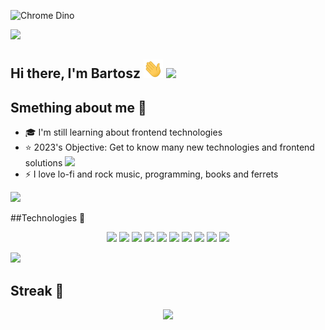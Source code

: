 ![Chrome Dino](https://mir-s3-cdn-cf.behance.net/project_modules/max_1200/4ff07986208593.5d9a654e92f36.gif)

<img src="https://user-images.githubusercontent.com/73097560/115834477-dbab4500-a447-11eb-908a-139a6edaec5c.gif">

<h2 align="left">Hi there, I'm Bartosz <img src="https://raw.githubusercontent.com/ABSphreak/ABSphreak/master/gifs/Hi.gif" height="30" />

<img src="https://user-images.githubusercontent.com/73097560/115834477-dbab4500-a447-11eb-908a-139a6edaec5c.gif">

<h2 align="left">Smething about me 🧙</h2>

- 🎓 I'm still learning about frontend technologies
- ⭐ 2023's Objective: Get to know many new technologies and frontend solutions <img src="https://media.giphy.com/media/WUlplcMpOCEmTGBtBW/giphy.gif" width="30">
- ⚡ I love lo-fi and rock music, programming, books and ferrets 

<img src="https://user-images.githubusercontent.com/73097560/115834477-dbab4500-a447-11eb-908a-139a6edaec5c.gif">

##Technologies 🔧

<p align="center">
<img height="50" src="https://cdn.jsdelivr.net/gh/devicons/devicon/icons/javascript/javascript-original.svg" />
<img height="50" src="https://cdn.jsdelivr.net/gh/devicons/devicon/icons/html5/html5-original.svg" />
<img height="50" src="https://cdn.jsdelivr.net/gh/devicons/devicon/icons/css3/css3-original.svg" />
<img height="50" src="https://cdn.jsdelivr.net/gh/devicons/devicon/icons/markdown/markdown-original.svg" />
<img height="50" src="https://cdn.jsdelivr.net/gh/devicons/devicon/icons/react/react-original.svg" />
<img height="50" src="https://cdn.jsdelivr.net/gh/devicons/devicon/icons/redux/redux-original.svg" />
<img height="50" src="https://cdn.jsdelivr.net/gh/devicons/devicon/icons/git/git-original.svg" />
<img height="50" src="https://cdn.jsdelivr.net/gh/devicons/devicon/icons/github/github-original.svg" />
<img height="50" src="https://cdn.jsdelivr.net/gh/devicons/devicon/icons/trello/trello-plain.svg" />
<img height="50" src="https://cdn.jsdelivr.net/gh/devicons/devicon/icons/npm/npm-original-wordmark.svg" />
</p>

<img src="https://user-images.githubusercontent.com/73097560/115834477-dbab4500-a447-11eb-908a-139a6edaec5c.gif">

## Streak 🕺

<p align="center">
<img src="https://github-readme-stats.vercel.app/api?username=siedemus&show_icons=true&theme=tokyonight"></img>
</p>